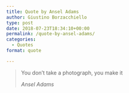 ```yaml
---
title: Quote by Ansel Adams
author: Giustino Borzacchiello
type: post
date: 2018-07-23T18:34:10+00:00
permalink: /quote-by-ansel-adams/
categories:
  - Quotes
format: quote

---
```

<blockquote class="wp-block-quote  is-style-large">
  <p>
    You don’t take a photograph, you make it
  </p>
  
  <cite>Ansel Adams</cite>
</blockquote>